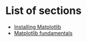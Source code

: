 # List of sections

- [Installing Matplotlib](matplotlib_installation.md)
- [Matplotlib fundamentals](matplotlib_fundamentals.md)
